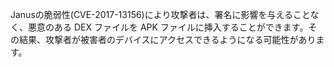   
Janusの脆弱性(CVE-2017-13156)により攻撃者は、署名に影響を与えることなく、悪意のある DEX ファイルを APK ファイルに挿入することができます。その結果、攻撃者が被害者のデバイスにアクセスできるようになる可能性があります。
  